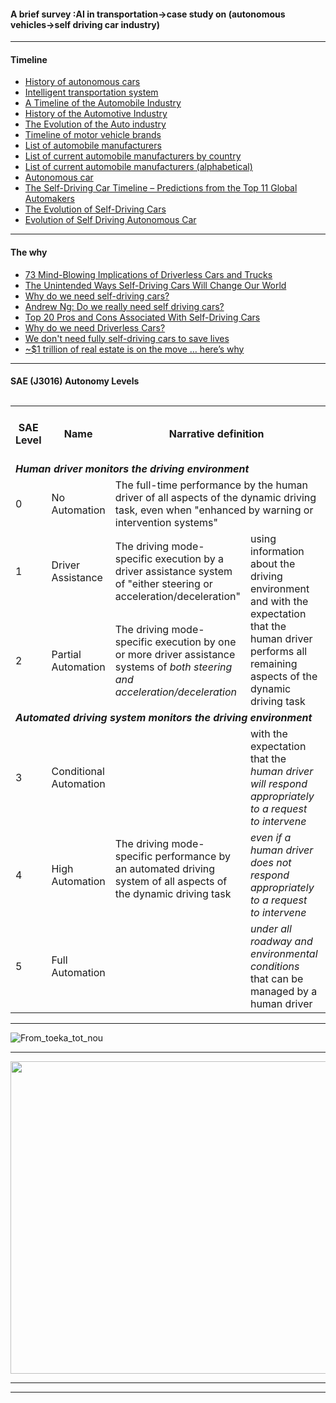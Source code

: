 

#### A brief survey :AI in transportation->case study on (autonomous vehicles->self driving car industry)

-------------

#### Timeline

- [History of autonomous cars](https://en.wikipedia.org/wiki/History_of_autonomous_cars)
- [Intelligent transportation system](https://en.wikipedia.org/wiki/Intelligent_transportation_system)
- [A Timeline of the Automobile Industry](https://www.scaruffi.com/politics/cars.html)
- [History of the Automotive Industry](https://www.preceden.com/timelines/263578-history-of-the-automotive-industry)
- [The Evolution of the Auto industry](https://www.timetoast.com/timelines/1201032)
- [Timeline of motor vehicle brands](https://en.wikipedia.org/wiki/Timeline_of_motor_vehicle_brands)
- [List of automobile manufacturers](https://en.wikipedia.org/wiki/List_of_automobile_manufacturers)
- [List of current automobile manufacturers by country](https://en.wikipedia.org/wiki/List_of_current_automobile_manufacturers_by_country)
- [List of current automobile manufacturers (alphabetical)](https://en.wikipedia.org/wiki/List_of_current_automobile_manufacturers_(alphabetical))
- [Autonomous car](https://en.wikipedia.org/wiki/Autonomous_car)
- [The Self-Driving Car Timeline – Predictions from the Top 11 Global Automakers](https://www.techemergence.com/self-driving-car-timeline-themselves-top-11-automakers/)
- [The Evolution of Self-Driving Cars](https://nytjournal.org/articles/ai_articles/evolution_of_self_driving_cars.php)
- [Evolution of Self Driving Autonomous Car](http://robotglobe.org/evolution-of-self-driving-autonomous-car/)

--------------

#### The why

- [73 Mind-Blowing Implications of Driverless Cars and Trucks](https://medium.com/@DonotInnovate/73-mind-blowing-implications-of-a-driverless-future-58d23d1f338d)
- [The Unintended Ways Self-Driving Cars Will Change Our World](https://medium.com/swlh/the-unintended-ways-self-driving-cars-will-change-our-world-3b15d1db9026)
- [Why do we need self-driving cars?](https://www.quora.com/Why-do-we-need-self-driving-cars-1)
- [Andrew Ng: Do we really need self driving cars?](https://www.quora.com/Andrew-Ng-Do-we-really-need-self-driving-cars)
- [Top 20 Pros and Cons Associated With Self-Driving Cars](https://www.autoinsurancecenter.com/top-20-pros-and-cons-associated-with-self-driving-cars.htm)
- [Why do we need Driverless Cars?](https://www.quora.com/Why-do-we-need-Driverless-Cars)
- [We don't need fully self-driving cars to save lives](https://www.usatoday.com/story/tech/columnist/2018/02/04/we-dont-need-fully-self-driving-cars-save-lives/1085965001/)
- [~$1 trillion of real estate is on the move … here’s why](https://medium.com/99-mph/1-trillion-of-real-estate-is-on-the-move-heres-why-94ee9233e5eb)

--------------

#### SAE (J3016) Autonomy Levels

<table class="wikitable">
<caption>
</caption>
<tbody><tr>
<th>SAE Level</th>
<th>Name</th>
<th colspan="2">Narrative definition</th>
<th>Execution of<br />steering and<br />acceleration/<br />deceleration</th>
<th>Monitoring of driving environment</th>
<th>Fallback performance of dynamic driving task</th>
<th>System capability (driving modes)
</th></tr>
<tr>
<td colspan="8"><i><b>Human driver monitors the driving environment</b></i>
</td></tr>
<tr>
<td>0</td>
<td>No Automation</td>
<td colspan="2">The full-time performance by the human driver of all aspects of the dynamic driving task, even when "enhanced by warning or intervention systems"</td>
<td>Human driver</td>
<td rowspan="3">Human driver</td>
<td rowspan="3">Human driver</td>
<td>n/a
</td></tr>
<tr>
<td>1</td>
<td>Driver Assistance</td>
<td>The driving mode-specific execution by a driver assistance system of "either steering or acceleration/deceleration"</td>
<td rowspan="2">using information about the driving environment and with the expectation that the human driver performs all remaining aspects of the dynamic driving task</td>
<td>Human driver and system</td>
<td rowspan="2">Some driving modes
</td></tr>
<tr>
<td>2</td>
<td>Partial Automation</td>
<td>The driving mode-specific execution by one or more driver assistance systems of <i>both steering and acceleration/deceleration</i></td>
<td>System
</td></tr>
<tr>
<td colspan="8"><i><b>Automated driving system monitors the driving environment</b></i>
</td></tr>
<tr>
<td>3</td>
<td>Conditional Automation</td>
<td rowspan="3">The driving mode-specific performance by an automated driving system of all aspects of the dynamic driving task</td>
<td>with the expectation that the <i>human driver will respond appropriately to a request to intervene</i></td>
<td rowspan="3">System</td>
<td rowspan="3">System</td>
<td>Human driver</td>
<td>Some driving modes
</td></tr>
<tr>
<td>4</td>
<td>High Automation</td>
<td><i>even if a human driver does not respond appropriately to a request to intervene</i></td>
<td rowspan="3">System</td>
<td>Many driving modes
</td></tr>
<tr>
<td>5</td>
<td>Full Automation</td>
<td><i>under all roadway and environmental conditions</i> that can be managed by a human driver</td>
<td>All driving modes
</td></tr></tbody></table>

---------------

![From_toeka_tot_nou](https://steemitimages.com/0x0/http://s26.postimg.org/u7eh0ofsp/From_toeka_tot_nou.png)

------------


<img src="https://article.images.consumerreports.org/prod/content/dam/CRO%20Images%202017/Magazine-Articles/April/CR-Autospotlight-Where-Driverless-Cars-are-04-17" width="1000" height="500" />


------------
---------------------
